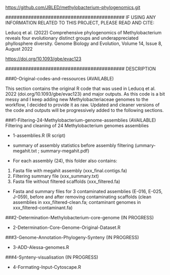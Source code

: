 https://github.com/JBLED/methylobacterium-phylogenomics.git

##########################################
IF USING ANY INFORMATION RELATED TO THIS PROJECT, PLEASE READ AND CITE:

Leducq et al. (2022) Comprehensive phylogenomics of Methylobacterium reveals four evolutionary distinct groups and underappreciated phyllosphere diversity.
Genome Biology and Evolution, Volume 14, Issue 8, August 2022

https://doi.org/10.1093/gbe/evac123

##########################################
DESCRIPTION

###0-Original-codes-and-ressources (AVAILABLE)

This section contains the original R code that was used in Leducq et al. 2022 (doi.org/10.1093/gbe/evac123) and major outputs.
As this code is a bit messy and I keep adding new Methylobacteriaceae genomes to the workflow, I decided to provide it as raw. 
Updated and cleaner versions of the code and outputs will be progressively added to the following sections.

###1-Filtering-24-Methylobacterium-genome-assemblies (AVAILABLE)
Filtering and cleaning of 24 Methylobacterium genomes assemblies

- 1-assemblies.R (R script)

- summary of assembly statistics before assembly filtering (ummary-megahit.txt ; summary-megahit.pdf)

- For each assembly (24), this folder also contains: 
1) Fasta file with megahit assembly (xxx_final.contigs.fa)
2) Filtering summary file (xxx_summary.txt)
3) Fasta file without filtered scaffolds (xxx_filtered.fa)

- Fasta and summary files for 3 contaminated assemblies (E-016, E-025, J-059), before and after removing contaminating scaffolds (clean assemblies in xxx_filtered-clean.fa; contaminant genomes in xxx_filtered-contaminant.fa)

###2-Determination-Methylobacterium-core-genome (IN PROGRESS)

- 2-Determination-Core-Genome-Original-Dataset.R

###3-Genome-Annotation-Phylogeny-Synteny (IN PROGRESS)

- 3-ADD-Alessa-genomes.R

###4-Synteny-visualisation (IN PROGRESS)

- 4-Formating-Input-Cytoscape.R
